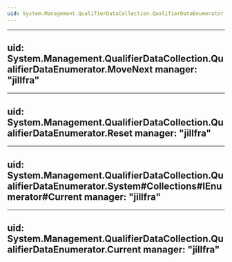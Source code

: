 ```yaml
---
uid: System.Management.QualifierDataCollection.QualifierDataEnumerator
---
```


---
uid: System.Management.QualifierDataCollection.QualifierDataEnumerator.MoveNext
manager: "jillfra"
---

---
uid: System.Management.QualifierDataCollection.QualifierDataEnumerator.Reset
manager: "jillfra"
---

---
uid: System.Management.QualifierDataCollection.QualifierDataEnumerator.System#Collections#IEnumerator#Current
manager: "jillfra"
---

---
uid: System.Management.QualifierDataCollection.QualifierDataEnumerator.Current
manager: "jillfra"
---
